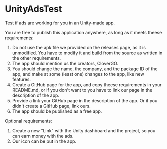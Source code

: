 # UnityAdsTest
Test if ads are working for you in an Unity-made app.

You are free to publish this application anywhere, as long as it meets theese requirements:
1. Do not use the apk file we provided on the releases page, as it is unmodified. You have to modify it and build from the source as written in the other requirements.
3. The app should mention us the creators, CloverGO.
4. You should change the name, the company, and the package ID of the app, and make at some (least one) changes to the app, like new features.
5. Create a GitHub page for the app, and copy theese requirements in your README.md, or if you don't want to you have to link our page in the description of the app.
6. Provide a link your GitHub page in the description of the app. Or if you didn't create a GitHub page, link ours.
7. The app should be published as a free app.

Optional requirements:
1. Create a new "Link" with the Unity dashboard and the project, so you can earn money with the ads.
2. Our icon can be put in the app.
